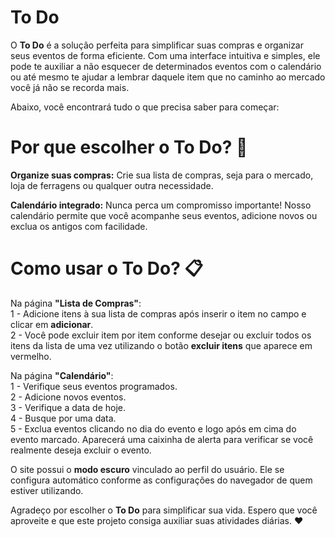 <h1 align="left"> To Do </h1>

<p>
O <b>To Do</b> é a solução perfeita para simplificar suas compras e organizar seus eventos de forma eficiente. Com uma interface intuitiva e simples, ele pode te auxiliar a não esquecer de determinados eventos com o calendário ou até mesmo te ajudar a lembrar daquele item que no caminho ao mercado você já não se recorda mais. 

Abaixo, você encontrará tudo o que precisa saber para começar:

<h1>Por que escolher o To Do? 🤔</h1>

<b>Organize suas compras:</b> Crie sua lista de compras, seja para o mercado, loja de ferragens ou qualquer outra necessidade.

<b>Calendário integrado:</b> Nunca perca um compromisso importante! Nosso calendário permite que você acompanhe seus eventos, adicione novos ou exclua os antigos com facilidade.

<h1>Como usar o To Do? 📋</h1>

Na página <b>"Lista de Compras"</b>: </br>
1 - Adicione itens à sua lista de compras após inserir o item no campo e clicar em <b>adicionar</b>. </br>
2 - Você pode excluir item por item conforme desejar ou excluir todos os itens da lista de uma vez utilizando o botão <b>excluir itens</b> que aparece em vermelho. </br>

Na página <b>"Calendário"</b>: </br>
1 - Verifique seus eventos programados. </br>
2 - Adicione novos eventos. </br>
3 - Verifique a data de hoje. </br>
4 - Busque por uma data. </br>
5 - Exclua eventos clicando no dia do evento e logo após em cima do evento marcado. Aparecerá uma caixinha de alerta para verificar se você realmente deseja excluir o evento.

O site possui o <b>modo escuro</b> vinculado ao perfil do usuário. Ele se configura automático conforme as configurações do navegador de quem estiver utilizando. 

Agradeço por escolher o <b>To Do</b> para simplificar sua vida. Espero que você aproveite e que este projeto consiga auxiliar suas atividades diárias. ❤️
</p>
